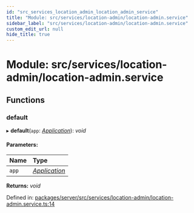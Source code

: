```yaml
---
id: "src_services_location_admin_location_admin_service"
title: "Module: src/services/location-admin/location-admin.service"
sidebar_label: "src/services/location-admin/location-admin.service"
custom_edit_url: null
hide_title: true
---
```


# Module: src/services/location-admin/location-admin.service

## Functions

### default

▸ **default**(`app`: [*Application*](src_declarations.md#application)): *void*

#### Parameters:

Name | Type |
:------ | :------ |
`app` | [*Application*](src_declarations.md#application) |

**Returns:** *void*

Defined in: [packages/server/src/services/location-admin/location-admin.service.ts:14](https://github.com/xr3ngine/xr3ngine/blob/66a84a950/packages/server/src/services/location-admin/location-admin.service.ts#L14)
